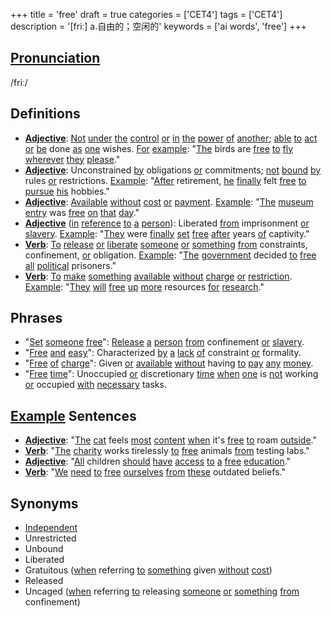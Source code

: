 +++
title = 'free'
draft = true
categories = ['CET4']
tags = ['CET4']
description = '[friː] a.自由的；空闲的'
keywords = ['ai words', 'free']
+++

## [Pronunciation](/post/pronunciation/)
/friː/

## Definitions
- **[Adjective](/post/adjective/)**: [Not](/post/not/) [under](/post/under/) [the](/post/the/) [control](/post/control/) [or](/post/or/) [in](/post/in/) [the](/post/the/) [power](/post/power/) [of](/post/of/) [another](/post/another/); [able](/post/able/) [to](/post/to/) [act](/post/act/) [or](/post/or/) [be](/post/be/) done [as](/post/as/) [one](/post/one/) wishes. [For](/post/for/) [example](/post/example/): "[The](/post/the/) birds are [free](/post/free/) [to](/post/to/) [fly](/post/fly/) [wherever](/post/wherever/) [they](/post/they/) [please](/post/please/)."
- **[Adjective](/post/adjective/)**: Unconstrained [by](/post/by/) obligations [or](/post/or/) commitments; [not](/post/not/) [bound](/post/bound/) [by](/post/by/) rules [or](/post/or/) restrictions. [Example](/post/example/): "[After](/post/after/) retirement, [he](/post/he/) [finally](/post/finally/) felt [free](/post/free/) [to](/post/to/) [pursue](/post/pursue/) [his](/post/his/) hobbies."
- **[Adjective](/post/adjective/)**: [Available](/post/available/) [without](/post/without/) [cost](/post/cost/) [or](/post/or/) [payment](/post/payment/). [Example](/post/example/): "[The](/post/the/) [museum](/post/museum/) [entry](/post/entry/) was [free](/post/free/) [on](/post/on/) [that](/post/that/) [day](/post/day/)."
- **[Adjective](/post/adjective/)** ([in](/post/in/) [reference](/post/reference/) [to](/post/to/) [a](/post/a/) [person](/post/person/)): Liberated [from](/post/from/) imprisonment [or](/post/or/) [slavery](/post/slavery/). [Example](/post/example/): "[They](/post/they/) were [finally](/post/finally/) [set](/post/set/) [free](/post/free/) [after](/post/after/) years [of](/post/of/) captivity."
- **[Verb](/post/verb/)**: [To](/post/to/) [release](/post/release/) [or](/post/or/) [liberate](/post/liberate/) [someone](/post/someone/) [or](/post/or/) [something](/post/something/) [from](/post/from/) constraints, confinement, [or](/post/or/) obligation. [Example](/post/example/): "[The](/post/the/) [government](/post/government/) decided [to](/post/to/) [free](/post/free/) [all](/post/all/) [political](/post/political/) prisoners."
- **[Verb](/post/verb/)**: [To](/post/to/) [make](/post/make/) [something](/post/something/) [available](/post/available/) [without](/post/without/) [charge](/post/charge/) [or](/post/or/) [restriction](/post/restriction/). [Example](/post/example/): "[They](/post/they/) [will](/post/will/) [free](/post/free/) [up](/post/up/) [more](/post/more/) resources [for](/post/for/) [research](/post/research/)."

## Phrases
- "[Set](/post/set/) [someone](/post/someone/) [free](/post/free/)": [Release](/post/release/) [a](/post/a/) [person](/post/person/) [from](/post/from/) confinement [or](/post/or/) [slavery](/post/slavery/).
- "[Free](/post/free/) [and](/post/and/) [easy](/post/easy/)": Characterized [by](/post/by/) [a](/post/a/) [lack](/post/lack/) [of](/post/of/) constraint [or](/post/or/) formality.
- "[Free](/post/free/) [of](/post/of/) [charge](/post/charge/)": Given [or](/post/or/) [available](/post/available/) [without](/post/without/) having [to](/post/to/) [pay](/post/pay/) [any](/post/any/) [money](/post/money/).
- "[Free](/post/free/) [time](/post/time/)": Unoccupied [or](/post/or/) discretionary [time](/post/time/) [when](/post/when/) [one](/post/one/) is [not](/post/not/) working [or](/post/or/) occupied [with](/post/with/) [necessary](/post/necessary/) tasks.

## [Example](/post/example/) Sentences
- **[Adjective](/post/adjective/)**: "[The](/post/the/) [cat](/post/cat/) feels [most](/post/most/) [content](/post/content/) [when](/post/when/) it's [free](/post/free/) [to](/post/to/) roam [outside](/post/outside/)."
- **[Verb](/post/verb/)**: "[The](/post/the/) [charity](/post/charity/) works tirelessly [to](/post/to/) [free](/post/free/) animals [from](/post/from/) testing labs."
- **[Adjective](/post/adjective/)**: "[All](/post/all/) children [should](/post/should/) [have](/post/have/) [access](/post/access/) [to](/post/to/) [a](/post/a/) [free](/post/free/) [education](/post/education/)."
- **[Verb](/post/verb/)**: "[We](/post/we/) [need](/post/need/) [to](/post/to/) [free](/post/free/) [ourselves](/post/ourselves/) [from](/post/from/) [these](/post/these/) outdated beliefs."

## Synonyms
- [Independent](/post/independent/)
- Unrestricted
- Unbound
- Liberated
- Gratuitous ([when](/post/when/) referring [to](/post/to/) [something](/post/something/) given [without](/post/without/) [cost](/post/cost/))
- Released
- Uncaged ([when](/post/when/) referring [to](/post/to/) releasing [someone](/post/someone/) [or](/post/or/) [something](/post/something/) [from](/post/from/) confinement)
